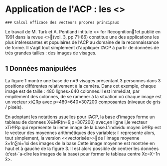 # Application de l'ACP : les <<Eigenfaces>>
	### Calcul efficace des vecteurs propres principaux

Le travail de M. Turk et A. Pentland intitulé <<Eigenfaces>> for Recognition1et publié en 1991 dans la revue <<Journal of Cognitive Neuroscience >>(vol. 3, pp 71-86) constitue une des applications les plus intéressantes et populaires de l’ACP au domaine de la reconnaissance de forme. Il s’agit tout simplement d'appliquer l’ACP à partir de données de très grandes tailles : des images de visages.

## 1 Données manipulées
La figure 1 montre une base de n=9 visages présentant 3 personnes dans 3 positions différentes relativement à la caméra. Dans cet exemple, chaque image est de taille : 480 lignes×640 colonnes.Il est immédiat, par empilement des colonnes, de se ramener à la situation où chaque image est un vecteur xi∈Rp avec p=480×640=307200 composantes (niveaux de gris / pixels).

En adoptant les notations usuelles pour l’ACP, la base d’images forme un tableau de donnees X∈MR(n=9,p=307200) avec,en ligne i,le vecteur xTi∈Rp qui représente la iieme image de la base.L'individu moyen  ̄x∈Rp est le vecteur des moyennes arithmétiques des variables: il represente alors, tout simplement, la version <<vectorisée>>de l'image moyenne  ̄x=1n∑ni=1xi des images de la base.Cette image moyenne est montrée en haut et à gauche de la figure 3. Il est alors possible de centrer les données (c’est-`a-dire les images de la base) pour former le tableau centre Xc=X−1n ̄x>.
